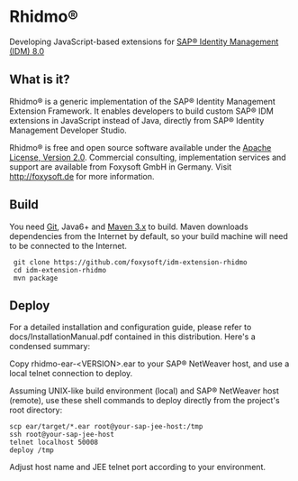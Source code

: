# Rhidmo&reg;
Developing JavaScript-based extensions for [SAP&reg; Identity Management (IDM) 8.0](https://www.sap.com/products/identity-management.html)

## What is it?
Rhidmo&reg; is a generic implementation of the SAP&reg; Identity Management Extension Framework. It enables developers to build custom SAP&reg; IDM extensions in JavaScript instead of Java, directly from SAP&reg; Identity Management Developer Studio.

Rhidmo&reg; is free and open source software available under the [Apache License, Version 2.0](https://www.apache.org/licenses/LICENSE-2.0.txt). Commercial consulting, implementation services and support are available from Foxysoft GmbH in Germany. Visit http://foxysoft.de for more information.

## Build
You need [Git](https://git-scm.com/), Java6+ and [Maven 3.x](https://maven.apache.org/) to build. Maven downloads dependencies from the Internet by default, so your build machine will need to be connected to the Internet.

     git clone https://github.com/foxysoft/idm-extension-rhidmo
     cd idm-extension-rhidmo
     mvn package
     
## Deploy
For a detailed installation and configuration guide, please refer to docs/InstallationManual.pdf contained in this distribution. Here's a condensed summary:

Copy rhidmo-ear-&lt;VERSION&gt;.ear to your SAP&reg; NetWeaver host, and use a local telnet connection to deploy.

Assuming UNIX-like build environment (local) and SAP&reg; NetWeaver host (remote), use these shell commands to deploy directly from the project's root directory:

    scp ear/target/*.ear root@your-sap-jee-host:/tmp
    ssh root@your-sap-jee-host
    telnet localhost 50008
    deploy /tmp

Adjust host name and JEE telnet port according to your environment.
    
